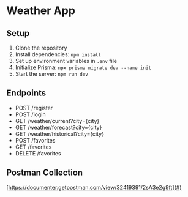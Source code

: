 # Weather App

## Setup

1. Clone the repository
2. Install dependencies: `npm install`
3. Set up environment variables in `.env` file
4. Initialize Prisma: `npx prisma migrate dev --name init`
5. Start the server: `npm run dev`

## Endpoints

- POST /register
- POST /login
- GET /weather/current?city={city}
- GET /weather/forecast?city={city}
- GET /weather/historical?city={city}
- POST /favorites
- GET /favorites
- DELETE /favorites

## Postman Collection

[https://documenter.getpostman.com/view/32419391/2sA3e2g9ft](#)

